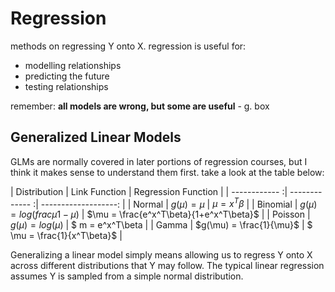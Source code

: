# Regression

methods on regressing Y onto X. regression is useful for:

* modelling relationships
* predicting the future
* testing relationships

remember: **all models are wrong, but some are useful** - g. box

## Generalized Linear Models

GLMs are normally covered in later portions of regression courses, but I think it makes sense to understand them first. take a look at the table below:


| Distribution | Link Function | Regression Function |
| ------------ :| ------------- :| -------------------: |
| Normal | $g(\mu) = \mu$ | $\mu = x^T\beta$ |
| Binomial | $g(\mu) = log(frac{\mu}{1-\mu})$ | $\mu = \frac{e^x^T\beta}{1+e^x^T\beta}$ |
| Poisson | $g(\mu) = log(\mu)$ | $ m = e^x^T\beta |
| Gamma | $g(\mu) = \frac{1}{\mu}$ | $ \mu = \frac{1}{x^T\beta}$ |

Generalizing a linear model simply means allowing us to regress Y onto X across different distributions that Y may follow. The typical linear regression assumes Y is sampled from a simple normal distribution.
